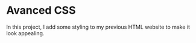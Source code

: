 # Avanced CSS

In this project, I add some styling to my previous HTML website to make it look appealing.

